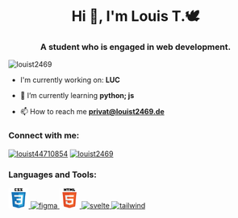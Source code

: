 <h1 align="center">Hi 👋, I'm Louis T.🕊️</h1>
<h3 align="center">A student who is engaged in web development.</h3>

<p align="left"> <img src="https://komarev.com/ghpvc/?username=louist2469&label=Profile%20views&color=0e75b6&style=flat" alt="louist2469" /> </p>

- I'm currently working on: **LUC**

- 🌱 I’m currently learning **python; js**

- 📫 How to reach me **privat@louist2469.de**

<h3 align="left">Connect with me:</h3>
<p align="left">
<a href="https://twitter.com/louist44710854" target="blank"><img align="center" src="https://raw.githubusercontent.com/rahuldkjain/github-profile-readme-generator/master/src/images/icons/Social/twitter.svg" alt="louist44710854" height="30" width="40" /></a>
<a href="https://instagram.com/louist2469" target="blank"><img align="center" src="https://raw.githubusercontent.com/rahuldkjain/github-profile-readme-generator/master/src/images/icons/Social/instagram.svg" alt="louist2469" height="30" width="40" /></a>
</p>

<h3 align="left">Languages and Tools:</h3>
<p align="left"> <a href="https://www.w3schools.com/css/" target="_blank" rel="noreferrer"> <img src="https://raw.githubusercontent.com/devicons/devicon/master/icons/css3/css3-original-wordmark.svg" alt="css3" width="40" height="40"/> </a> <a href="https://www.figma.com/" target="_blank" rel="noreferrer"> <img src="https://www.vectorlogo.zone/logos/figma/figma-icon.svg" alt="figma" width="40" height="40"/> </a> <a href="https://www.w3.org/html/" target="_blank" rel="noreferrer"> <img src="https://raw.githubusercontent.com/devicons/devicon/master/icons/html5/html5-original-wordmark.svg" alt="html5" width="40" height="40"/> </a> <a href="https://svelte.dev" target="_blank" rel="noreferrer"> <img src="https://upload.wikimedia.org/wikipedia/commons/1/1b/Svelte_Logo.svg" alt="svelte" width="40" height="40"/> </a> <a href="https://tailwindcss.com/" target="_blank" rel="noreferrer"> <img src="https://www.vectorlogo.zone/logos/tailwindcss/tailwindcss-icon.svg" alt="tailwind" width="40" height="40"/> </a> </p>
